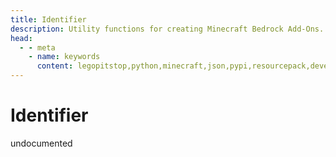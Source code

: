 ```yaml
---
title: Identifier
description: Utility functions for creating Minecraft Bedrock Add-Ons.
head:
  - - meta
    - name: keywords
      content: legopitstop,python,minecraft,json,pypi,resourcepack,development-kit,add-on,bedrock-edition,mcpack,pythonpackage,behaviorpack,mcaddon
---
```


# Identifier

undocumented
